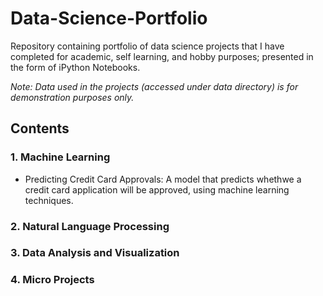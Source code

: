 # Data-Science-Portfolio
Repository containing portfolio of data science projects that I have completed for academic, self learning, and hobby purposes; presented in the form of iPython Notebooks.

*Note: Data used in the projects (accessed under data directory) is for demonstration purposes only.*

## Contents
### 1. Machine Learning
  - Predicting Credit Card Approvals: A model that predicts whethwe a credit card application will be approved, using machine learning techniques.
### 2.  Natural Language Processing
### 3.  Data Analysis and Visualization
### 4.  Micro Projects
